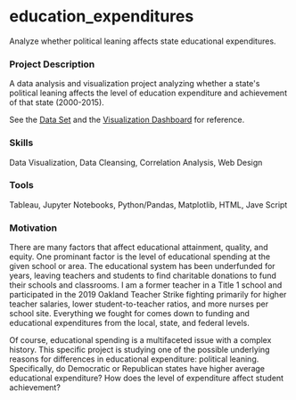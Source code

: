# education_expenditures
Analyze whether political leaning affects state educational expenditures. 


### Project Description 
A data analysis and visualization project analyzing whether a state's political leaning affects the level of education expenditure and achievement of that state (2000-2015). 

See the <a href="https://www.kaggle.com/noriuk/us-education-datasets-unification-project#states_all_extended.csv">Data Set</a> and the <a href="https://public.tableau.com/profile/allison.godfrey#!/vizhome/total_expenditures/Dashboard1?publish=yes&:origin=viz_share_link">Visualization Dashboard</a> for reference. 

### Skills 
Data Visualization, Data Cleansing, Correlation Analysis, Web Design

### Tools 
Tableau, Jupyter Notebooks, Python/Pandas, Matplotlib, HTML, Jave Script

### Motivation 
There are many factors that affect educational attainment, quality, and equity. One prominant factor is the level of educational spending at the given school or area. The educational system has been underfunded for years, leaving teachers and students to find charitable donations to fund their schools and classrooms. I am a former teacher in a Title 1 school and participated in the 2019 Oakland Teacher Strike fighting primarily for higher teacher salaries, lower student-to-teacher ratios, and more nurses per school site. Everything we fought for comes down to funding and educational expenditures from the local, state, and federal levels. 

Of course, educational spending is a multifaceted issue with a complex history. This specific project is studying one of the possible underlying reasons for differences in educational expenditure: political leaning. Specifically, do Democratic or Republican states have higher average educational expenditure? How does the level of expenditure affect student achievement? 
